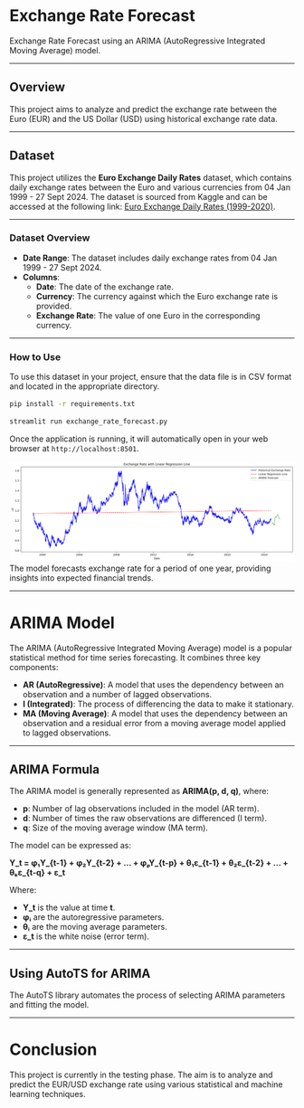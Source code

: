 # Exchange Rate Forecast
Exchange Rate Forecast using an ARIMA (AutoRegressive Integrated Moving Average) model.

---
## Overview
This project aims to analyze and predict the exchange rate between the Euro (EUR) and the US Dollar (USD) using historical exchange rate data.

---
## Dataset
This project utilizes the **Euro Exchange Daily Rates** dataset, which contains daily exchange rates between the Euro and various currencies from 04 Jan 1999 - 27 Sept 2024. The dataset is sourced from Kaggle and can be accessed at the following link: [Euro Exchange Daily Rates (1999-2020)](https://www.kaggle.com/datasets/lsind18/euro-exchange-daily-rates-19992020).

---
### Dataset Overview
- **Date Range**: The dataset includes daily exchange rates from 04 Jan 1999 - 27 Sept 2024.
- **Columns**:
  - **Date**: The date of the exchange rate.
  - **Currency**: The currency against which the Euro exchange rate is provided.
  - **Exchange Rate**: The value of one Euro in the corresponding currency.

---
### How to Use
To use this dataset in your project, ensure that the data file is in CSV format and located in the appropriate directory. 
```bash
pip install -r requirements.txt
```
```bash
streamlit run exchange_rate_forecast.py
```
Once the application is running, it will automatically open in your web browser at  ```http://localhost:8501```.


![Prediction shown for 1 year](images/image.png)
The model forecasts exchange rate for a period of one year, providing insights into expected financial trends.

---
# ARIMA Model
The ARIMA (AutoRegressive Integrated Moving Average) model is a popular statistical method for time series forecasting. It combines three key components:
- **AR (AutoRegressive)**: A model that uses the dependency between an observation and a number of lagged observations.
- **I (Integrated)**: The process of differencing the data to make it stationary.
- **MA (Moving Average)**: A model that uses the dependency between an observation and a residual error from a moving average model applied to lagged observations.

---
## ARIMA Formula
The ARIMA model is generally represented as **ARIMA(p, d, q)**, where:
- **p**: Number of lag observations included in the model (AR term).
- **d**: Number of times the raw observations are differenced (I term).
- **q**: Size of the moving average window (MA term).

The model can be expressed as:

**Y_t = φ₁Y_{t-1} + φ₂Y_{t-2} + ... + φₚY_{t-p} + θ₁ε_{t-1} + θ₂ε_{t-2} + ... + θₖε_{t-q} + ε_t**

Where:
- **Y_t** is the value at time **t**.
- **φᵢ** are the autoregressive parameters.
- **θᵢ** are the moving average parameters.
- **ε_t** is the white noise (error term).

---
## Using AutoTS for ARIMA
The AutoTS library automates the process of selecting ARIMA parameters and fitting the model.

---
# Conclusion

This project is currently in the testing phase. The aim is to analyze and predict the EUR/USD exchange rate using various statistical and machine learning techniques. 
